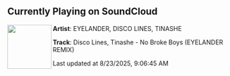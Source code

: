 ## Currently Playing on SoundCloud

[<img align="left" width="100" src="https://i1.sndcdn.com/artworks-E5jjyECoDwpSVKBV-XF1cMw-t500x500.png">](https://soundcloud.com/eyelander_music/disco-lines-tinashe-no-broke)

**Artist**: EYELANDER, DISCO LINES, TINASHE 

**Track**: Disco Lines, Tinashe - No Broke Boys (EYELANDER REMIX)

Last updated at 8/23/2025, 9:06:45 AM
